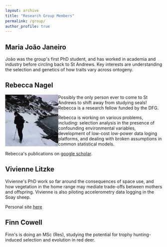 ```yaml
---
layout: archive
title: "Research Group Members"
permalink: /group/
author_profile: true
---
```



## Maria João Janeiro

João was the group's first PhD student, and has worked in academia and industry before circling back to St Andrews.  Key interests are understanding the selection and genetics of how traits vary across ontogeny.

## Rebecca Nagel
<img src="/images/rebecca.JPG" align="left" width="170px"/>

Possibly the only person ever to come to St Andrews to shift away from studying seals!  Rebecca is a research fellow funded by the DFG.

Rebecca is working on various problems, including: selection analysis in the presence of confounding environmental variables, development of low-cost low-power data loging platforms, and dealing with broken assumptions in common statistical models.

Rebecca's publications on [google scholar](https://scholar.google.com/citations?user=SIRILEgAAAAJ&hl=en).

## Vivienne Litzke

Vivienne's PhD work so far around the consequences of space use, and how vegetation in the home range may mediate trade-offs between mothers and offspring.  Vivienne is also piloting accelerometry data logging in the Soay sheep.

Personal site [here](https://vlitzke.github.io/)

## Finn Cowell

Finn's is doing an MSc (Res), studying the potential for trophy hunting-induced selection and evolution in red deer. 
